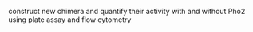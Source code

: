 construct new chimera and quantify their activity with and without Pho2 using plate assay and flow cytometry
